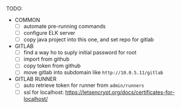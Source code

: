 TODO:
- COMMON
    - [ ] automate pre-running commands
    - [ ] configure ELK server
    - [ ] copy java project into this one, and set repo for gitlab
    
- GITLAB
    - [ ] find a way ho to suply initial password for root
    - [ ] import from github
    - [ ] copy token from github
    - [ ] move gitlab into subdomain like `http://10.0.5.11/gitlab`
    
- GITLAB RUNNER
    - [ ] auto retrieve token for runner from `admin/runners`
    - [ ] ssl for localhost: https://letsencrypt.org/docs/certificates-for-localhost/